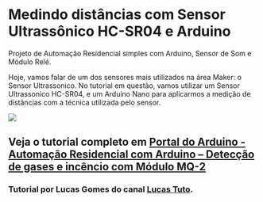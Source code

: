 # Medindo distâncias com Sensor Ultrassônico HC-SR04 e Arduino
Projeto de Automação Residencial simples com Arduino, Sensor de Som e Módulo Relé. 

Hoje, vamos falar de um dos sensores mais utilizados na área Maker: o Sensor Ultrassonico.
No tutorial em questão, vamos utilizar um Sensor Ultrassonico HC-SR04, e um Arduino Nano para aplicarmos a medição de distâncias com a técnica utilizada pelo sensor.

<img src="http://portaldoarduino.com.br/wp-content/uploads/2018/12/Captura-de-tela-de-2018-12-10-00-02-15.png" />

## Veja o tutorial completo em <a href="http://portaldoarduino.com.br/medindo-distancias-com-sensor-ultrassonico-hc-sr04/" target="_blank">Portal do Arduino - Automação Residencial com Arduino – Detecção de gases e incêncio com Módulo MQ-2</a>

### Tutorial por Lucas Gomes do canal <a href="https://www.youtube.com/channel/UCpzWDkPHItOZmSwY7B4Gv0g">Lucas Tuto</a>. 
